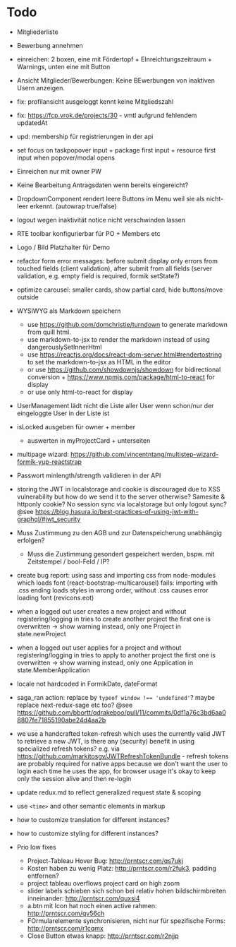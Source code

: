 # Todo
  * Mitgliederliste
  * Bewerbung annehmen
  * einreichen: 2 boxen, eine mit Fördertopf + EInreichtungszeitraum + Warnings, unten eine mit Button
  * Ansicht Mitglieder/Bewerbungen: Keine BEwerbungen von inaktiven Usern anzeigen.
  * fix: profilansicht ausgeloggt kennt keine Mitgliedszahl
  * fix: https://fcp.vrok.de/projects/30 - vmtl aufgrund fehlendem updatedAt
  * upd: membership für registrierungen in der api
  * set focus on taskpopover input + package first input + resource first input when 
    popover/modal opens
  * Einreichen nur mit owner PW
  * Keine Bearbeitung Antragsdaten wenn bereits eingereicht?
  * DropdownComponent rendert leere Buttons im Menu weil sie <AuthElement> als nicht-leer
    erkennt. (autowrap true/false)
  * logout wegen inaktivität notice nicht verschwinden lassen
  * RTE toolbar konfigurierbar für PO + Members etc
  * Logo / Bild Platzhalter für Demo
  * refactor form error messages: before submit display only errors from touched fields
    (client validation), after submit from all fields (server validation, e.g. empty field is
    required, formik setState?)
  * optimize carousel: smaller cards, show partial card, hide buttons/move outside
  * WYSIWYG als Markdown speichern
    * use https://github.com/domchristie/turndown to generate markdown from quill html.
    * use markdown-to-jsx to render the markdown instead of using
      dangerouslySetInnerHtml
    * use https://reactjs.org/docs/react-dom-server.html#rendertostring to set the markdown-to-jsx
      as HTML in the editor
    * or use https://github.com/showdownjs/showdown for bidirectional conversion +
      https://www.npmjs.com/package/html-to-react for display
    * or use only html-to-react for display
  * UserManagement lädt nicht die Liste aller User wenn schon/nur der eingeloggte User in der
    Liste ist
  * isLocked ausgeben für owner + member
    * auswerten in myProjectCard + unterseiten
  * multipage wizard: https://github.com/vincentntang/multistep-wizard-formik-yup-reactstrap
  * Passwort minlength/strength validieren in der API
  * storing the JWT in localstorage and cookie is discouraged due to XSS vulnerability but how
    do we send it to the server otherwise? Samesite & httponly cookie? No session sync via localstorage but only logout sync? @see https://blog.hasura.io/best-practices-of-using-jwt-with-graphql/#jwt_security
  * Muss Zustimmung zu den AGB und zur Datenspeicherung unabhängig erfolgen?
    * Muss die Zustimmung gesondert gespeichert werden, bspw. mit Zeitstempel / bool-Feld / IP?
  * create bug report: using sass and importing css from node-modules which loads font
    (react-bootstrap-multicarousel) fails: importing with .css ending loads styles in wrong
    order, without .css causes error loading font (revicons.eot)
  * when a logged out user creates a new project and without registering/logging in tries to 
    create another project the first one is overwritten -> show warning instead, only one Project in state.newProject
  * when a logged out user applies for a project and without registering/logging in tries to 
    apply to another project the first one is overwritten -> show warning instead, only one Application in state.MemberApplication
  * locale not hardcoded in FormikDate, dateFormat
  * saga_ran action: replace by ``typeof window !== 'undefined'``? maybe replace next-redux-sage etc too?  @see https://github.com/bbortt/qdrakeboo/pull/11/commits/0df1a76c3bd6aa08807fe71855190abe24d4aa2b
  * we use a handcrafted token-refresh which uses the currently valid JWT to retrieve a new JWT, is there
    any (security) benefit in using specialized refresh tokens? e.g. via https://github.com/markitosgv/JWTRefreshTokenBundle - refresh tokens are probably required for native apps because we don't want the user to login each time he uses the app, for browser usage it's okay to keep only the session alive and then re-login
  * update redux.md to reflect generalized request state & scoping
  * use `<time>` and other semantic elements in markup
  * how to customize translation for different instances?
  * how to customize styling for different instances?

  * Prio low fixes
    * Project-Tableau Hover Bug: http://prntscr.com/qs7ukj
    * Kosten haben zu wenig Platz: http://prntscr.com/r2fuk3, padding entfernen?
    * project tableau overflows project card on high zoom
    * slider labels schieben sich schon bei relativ hohen bildschirmbreiten inneinander: http://prntscr.com/quxsi4
    * a.btn mit Icon hat noch einen active rahmen: http://prntscr.com/qv56ch
    * FOrmularelemente synchronisieren, nicht nur für spezifische Forms:
      http://prntscr.com/r1cqmx
    * Close Button etwas knapp: http://prntscr.com/r2njjp